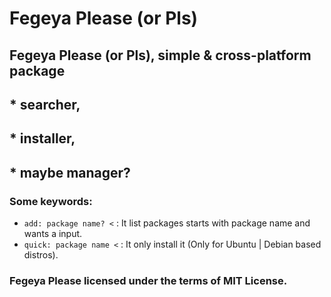 # Fegeya Please (or Pls)
##  Fegeya Please (or Pls), simple &amp; cross-platform package 
## * searcher, 
## * installer, 
## * maybe manager?

### Some keywords:
  * ``add: package name? <`` : It list packages starts with package name and wants a input.
  * ``quick: package name <`` : It only install it (Only for Ubuntu | Debian based distros).
  
### Fegeya Please licensed under the terms of MIT License. 
